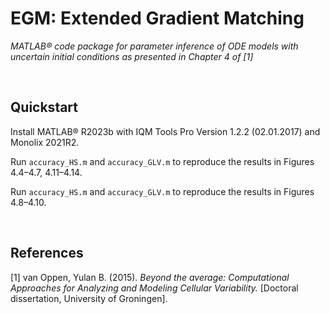 # EGM: Extended Gradient Matching
_MATLAB® code package for parameter inference of ODE models with uncertain initial conditions as presented in Chapter 4 of [1]_

&nbsp;

## Quickstart
Install MATLAB® R2023b with IQM Tools Pro Version 1.2.2 (02.01.2017) and Monolix 2021R2.

Run `accuracy_HS.m` and `accuracy_GLV.m` to reproduce the results in Figures 4.4&ndash;4.7, 4.11&ndash;4.14.

Run `accuracy_HS.m` and `accuracy_GLV.m` to reproduce the results in Figures 4.8&ndash;4.10.

&nbsp;

## References
[1] van Oppen, Yulan B. (2015). _Beyond the average: Computational Approaches for Analyzing and Modeling Cellular Variability._ [Doctoral dissertation, University of Groningen].
